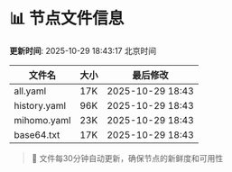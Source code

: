 # 📊 节点文件信息

**更新时间**: 2025-10-29 18:43:17 北京时间

| 文件名 | 大小 | 最后修改 |
|--------|------|----------|
| all.yaml | 17K | 2025-10-29 18:43 |
| history.yaml | 96K | 2025-10-29 18:43 |
| mihomo.yaml | 23K | 2025-10-29 18:43 |
| base64.txt | 17K | 2025-10-29 18:43 |

> 🔄 文件每30分钟自动更新，确保节点的新鲜度和可用性
